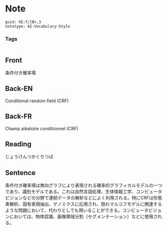 # Note
```
guid: hE:f/[B>,3
notetype: AI-Vocabulary-Style
```

### Tags
```
```

## Front
条件付き確率場

## Back-EN
Conditional random field (CRF)

## Back-FR
Champ aléatoire conditionnel (CRF)

## Reading
じょうけんつかくりつば

## Sentence
条件付き確率場は無向グラフにより表現される確率的グラフィカルモデルの一つであり、識別モデルである。これは自然言語処理、生体情報工学、コンピュータビジョンなどの分野で連続データの解析などによく利用される。特にCRFは形態素解析、固有表現抽出、ゲノミクスに応用され、隠れマルコフモデルに関連するような問題において、代わりとしても用いることができる。コンピュータビジョンにおいては、物体認識、画像領域分割（セグメンテーション）などに使用される。
